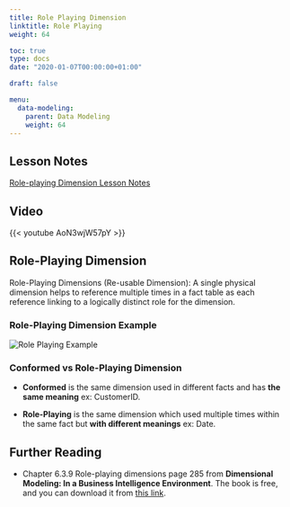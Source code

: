 ```yaml
---
title: Role Playing Dimension
linktitle: Role Playing
weight: 64

toc: true
type: docs
date: "2020-01-07T00:00:00+01:00"

draft: false

menu:
  data-modeling:
    parent: Data Modeling
    weight: 64
---
```


## Lesson Notes

[Role-playing Dimension Lesson Notes](../04-role-playing-dimension.pdf)


## Video

{{< youtube AoN3wjW57pY >}}

## Role-Playing Dimension

Role-Playing Dimensions (Re-usable Dimension): A single physical dimension helps to reference multiple times in a
    fact table as each reference linking to a logically distinct role
    for the dimension.
### Role-Playing Dimension Example


![Role Playing Example](../figures/role-playing-dim.png)

### Conformed vs Role-Playing Dimension


-   **Conformed** is the same dimension used in different facts and has **the same meaning** ex: CustomerID.

-   **Role-Playing** is the same dimension which used multiple times
    within the same fact but **with different meanings** ex: Date.

## Further Reading

- Chapter 6.3.9 Role-playing dimensions page 285 from **Dimensional Modeling: In a Business Intelligence Environment**. The book is free, and you can download it from [this link](https://www.redbooks.ibm.com/redbooks/pdfs/sg247138.pdf).

